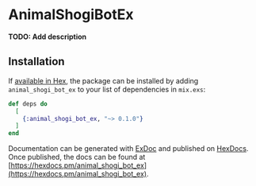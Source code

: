 # AnimalShogiBotEx

**TODO: Add description**

## Installation

If [available in Hex](https://hex.pm/docs/publish), the package can be installed
by adding `animal_shogi_bot_ex` to your list of dependencies in `mix.exs`:

```elixir
def deps do
  [
    {:animal_shogi_bot_ex, "~> 0.1.0"}
  ]
end
```

Documentation can be generated with [ExDoc](https://github.com/elixir-lang/ex_doc)
and published on [HexDocs](https://hexdocs.pm). Once published, the docs can
be found at [https://hexdocs.pm/animal_shogi_bot_ex](https://hexdocs.pm/animal_shogi_bot_ex).

